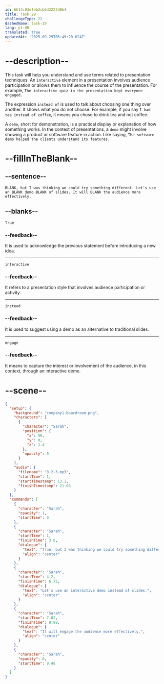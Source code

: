 ```yaml
---
id: 6614c03efeb2cb6d2227d0b4
title: Task 29
challengeType: 22
dashedName: task-29
lang: pt-BR
translated: true
updatedAt: '2025-09-29T05:49:20.024Z'
---
```


<!-- (Audio) Sarah: True, but I was thinking we could try something different. Let's use an interactive demo instead of slides. It will engage the audience more effectively. -->

# --description--

This task will help you understand and use terms related to presentation techniques. An `interactive` element in a presentation involves audience participation or allows them to influence the course of the presentation. For example, `The interactive quiz in the presentation kept everyone engaged.`

The expression `instead of` is used to talk about choosing one thing over another. It shows what you do not choose. For example, if you say `I had tea instead of coffee`, it means you chose to drink tea and not coffee.

A `demo`, short for demonstration, is a practical display or explanation of how something works. In the context of presentations, a `demo` might involve showing a product or software feature in action. Like saying, `The software demo helped the clients understand its features.`

# --fillInTheBlank--

## --sentence--

`BLANK, but I was thinking we could try something different. Let's use an BLANK demo BLANK of slides. It will BLANK the audience more effectively.`

## --blanks--

`True`

### --feedback--

It is used to acknowledge the previous statement before introducing a new idea.

---

`interactive`

### --feedback--

It refers to a presentation style that involves audience participation or activity.

---

`instead`

### --feedback--

It is used to suggest using a demo as an alternative to traditional slides.

---

`engage`

### --feedback--

It means to capture the interest or involvement of the audience, in this context, through an interactive demo.

# --scene--

```json
{
  "setup": {
    "background": "company1-boardroom.png",
    "characters": [
      {
        "character": "Sarah",
        "position": {
          "x": 50,
          "y": 0,
          "z": 1.4
        },
        "opacity": 0
      }
    ],
    "audio": {
      "filename": "8.2-3.mp3",
      "startTime": 1,
      "startTimestamp": 13.1,
      "finishTimestamp": 21.08
    }
  },
  "commands": [
    {
      "character": "Sarah",
      "opacity": 1,
      "startTime": 0
    },
    {
      "character": "Sarah",
      "startTime": 1,
      "finishTime": 3.8,
      "dialogue": {
        "text": "True, but I was thinking we could try something different.",
        "align": "center"
      }
    },
    {
      "character": "Sarah",
      "startTime": 4.2,
      "finishTime": 6.72,
      "dialogue": {
        "text": "Let's use an interactive demo instead of slides.",
        "align": "center"
      }
    },
    {
      "character": "Sarah",
      "startTime": 7.02,
      "finishTime": 8.98,
      "dialogue": {
        "text": "It will engage the audience more effectively.",
        "align": "center"
      }
    },
    {
      "character": "Sarah",
      "opacity": 0,
      "startTime": 9.48
    }
  ]
}
```

